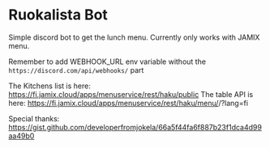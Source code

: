 # Ruokalista Bot 
Simple discord bot to get the lunch menu. Currently only works with JAMIX menu.

Remember to add WEBHOOK_URL env variable without the `https://discord.com/api/webhooks/` part

The Kitchens list is here: https://fi.jamix.cloud/apps/menuservice/rest/haku/public
The table API is here: https://fi.jamix.cloud/apps/menuservice/rest/haku/menu/<customerID>/<kitchenID>?lang=fi

Special thanks: https://gist.github.com/developerfromjokela/66a5f44fa6f887b23f1dca4d99aa49b0
